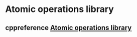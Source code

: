 # Atomic operations library



## cppreference [Atomic operations library](https://en.cppreference.com/w/cpp/atomic)